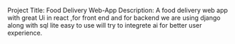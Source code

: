 Project Title: Food Delivery Web-App
Description:
 A food delivery web app with great Ui in react ,for front end and for backend we  are using django along with sql lite
 easy to use will try to integrete ai for better user experience.